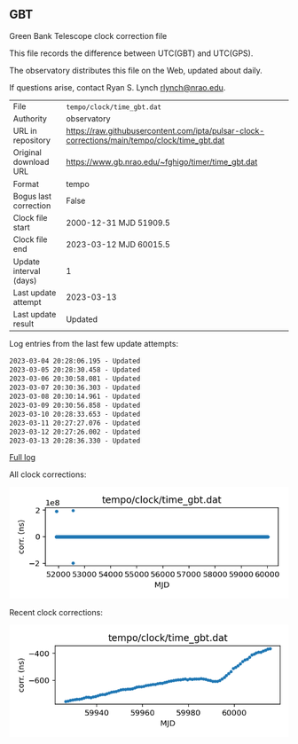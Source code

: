 
## GBT

Green Bank Telescope clock correction file

This file records the difference between UTC(GBT) and UTC(GPS).

The observatory distributes this file on the Web, updated about daily.

If questions arise, contact Ryan S. Lynch <rlynch@nrao.edu>.

|     |     |
|:--- |:--- |
| File | `tempo/clock/time_gbt.dat` |
| Authority | observatory |
| URL in repository | <https://raw.githubusercontent.com/ipta/pulsar-clock-corrections/main/tempo/clock/time_gbt.dat> |
| Original download URL | <https://www.gb.nrao.edu/~fghigo/timer/time_gbt.dat> |
| Format | tempo |
| Bogus last correction | False |
| Clock file start | 2000-12-31 MJD 51909.5 |
| Clock file end | 2023-03-12 MJD 60015.5 |
| Update interval (days) | 1 |
| Last update attempt | 2023-03-13 |
| Last update result | Updated |

Log entries from the last few update attempts:
```
2023-03-04 20:28:06.195 - Updated
2023-03-05 20:28:30.458 - Updated
2023-03-06 20:30:58.081 - Updated
2023-03-07 20:30:36.303 - Updated
2023-03-08 20:30:14.961 - Updated
2023-03-09 20:30:56.858 - Updated
2023-03-10 20:28:33.653 - Updated
2023-03-11 20:27:27.076 - Updated
2023-03-12 20:27:26.002 - Updated
2023-03-13 20:28:36.330 - Updated
```
[Full log](https://raw.githubusercontent.com/ipta/pulsar-clock-corrections/main/log/tempo/clock/time_gbt.dat.log)


All clock corrections:

![plot of all clock corrections](time_gbt.dat.png "All corrections")

Recent clock corrections:

![plot of recent clock corrections](time_gbt.dat.short.png "Recent corrections")

